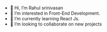- 👋 Hi, I’m Rahul srinivasan
- 👀 I’m interested in Front-End Development.
- 🌱 I’m currently learning React Js.
- 💞️ I’m looking to collaborate on new projects


<!---
Rahulsrinivasan30/Rahulsrinivasan30 is a ✨ special ✨ repository because its `README.md` (this file) appears on your GitHub profile.
You can click the Preview link to take a look at your changes.
--->

